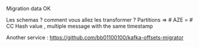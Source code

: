 Migration data OK

Les schemas ? comment vous allez les transformer ? 
Partitions => # AZE = # CC
Hash value , multiple message with the same timestamp


Another service : 
https://github.com/bb01100100/kafka-offsets-migrator